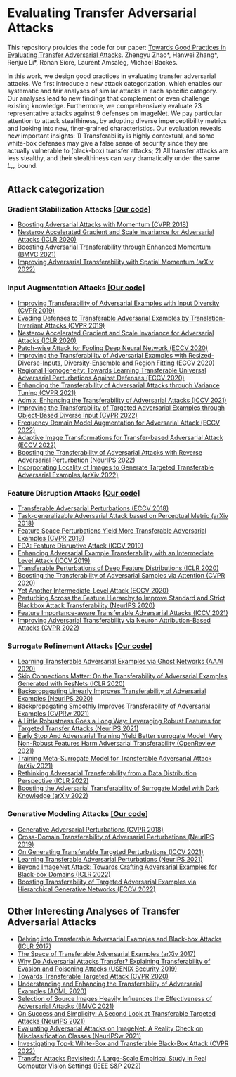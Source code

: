 # Evaluating Transfer Adversarial Attacks 

This repository provides the code for our paper: [Towards Good Practices in Evaluating Transfer Adversarial Attacks](https://github.com/ZhengyuZhao/TransAdvBench). Zhengyu Zhao*, Hanwei Zhang*, Renjue Li*, Ronan Sicre, Laurent Amsaleg, Michael Backes.


In this work, we design good practices in evaluating transfer adversarial attacks.
We first introduce a new attack categorization, which enables our systematic and fair analyses of similar attacks in each specific category.
Our analyses lead to new findings that complement or even challenge existing knowledge.
Furthermore, we comprehensively evaluate 23 representative attacks against 9 defenses on ImageNet.
We pay particular attention to attack stealthiness, by adopting diverse imperceptibility metrics and looking into new, finer-grained characteristics.
Our evaluation reveals new important insights: 1) Transferability is highly contextual, and some white-box defenses may give a false sense of security since they are actually vulnerable to (black-box) transfer attacks; 
2) All transfer attacks are less stealthy, and their stealthiness can vary dramatically under the same $L_{\infty}$ bound.

## Attack categorization

### Gradient Stabilization Attacks [[Our code]](https://github.com/ZhengyuZhao/TransAdvBench/blob/main/attacks/gradient_stabilization.py)
+ [Boosting Adversarial Attacks with Momentum (CVPR 2018)](https://arxiv.org/abs/1710.06081)
+ [Nesterov Accelerated Gradient and Scale Invariance for Adversarial Attacks (ICLR 2020)](https://arxiv.org/abs/1908.06281)
+ [Boosting Adversarial Transferability through Enhanced Momentum (BMVC 2021)](https://arxiv.org/abs/2103.10609)
+ [Improving Adversarial Transferability with Spatial Momentum (arXiv 2022)](https://arxiv.org/abs/2203.13479)

### Input Augmentation Attacks [[Our code]](https://github.com/ZhengyuZhao/TransAdvBench/blob/main/attacks/input_augmentation.py)
+ [Improving Transferability of Adversarial Examples with Input Diversity (CVPR 2019)](https://arxiv.org/abs/1803.06978)
+ [Evading Defenses to Transferable Adversarial Examples by Translation-Invariant Attacks (CVPR 2019)](https://arxiv.org/abs/1904.02884)
+ [Nesterov Accelerated Gradient and Scale Invariance for Adversarial Attacks (ICLR 2020)](https://arxiv.org/abs/1908.06281)
+ [Patch-wise Attack for Fooling Deep Neural Network (ECCV 2020)](https://arxiv.org/abs/2007.06765)
+ [Improving the Transferability of Adversarial Examples with Resized-Diverse-Inputs, Diversity-Ensemble and Region Fitting (ECCV 2020)](https://arxiv.org/abs/2112.06011)
+ [Regional Homogeneity: Towards Learning Transferable Universal Adversarial Perturbations Against Defenses (ECCV 2020)](https://arxiv.org/abs/1904.00979)
+ [Enhancing the Transferability of Adversarial Attacks through Variance Tuning (CVPR 2021)](https://arxiv.org/abs/2103.15571)
+ [Admix: Enhancing the Transferability of Adversarial Attacks (ICCV 2021)](https://arxiv.org/abs/2102.00436)
+ [Improving the Transferability of Targeted Adversarial Examples through Object-Based Diverse Input (CVPR 2022)](https://arxiv.org/abs/2203.09123)
+ [Frequency Domain Model Augmentation for Adversarial Attack (ECCV 2022)](https://arxiv.org/abs/2207.05382)
+ [Adaptive Image Transformations for Transfer-based Adversarial Attack (ECCV 2022)](https://arxiv.org/abs/2111.13844)
+ [Boosting the Transferability of Adversarial Attacks with Reverse Adversarial Perturbation (NeurIPS 2022)](https://arxiv.org/abs/2210.05968)
+ [Incorporating Locality of Images to Generate Targeted Transferable Adversarial Examples (arXiv 2022)](https://arxiv.org/abs/2209.03716)

### Feature Disruption Attacks [[Our code]](https://github.com/ZhengyuZhao/TransAdvBench/blob/main/attacks/feature_disruption.py)
+ [Transferable Adversarial Perturbations (ECCV 2018)](https://openaccess.thecvf.com/content_ECCV_2018/html/Bruce_Hou_Transferable_Adversarial_Perturbations_ECCV_2018_paper.html)
+ [Task-generalizable Adversarial Attack based on Perceptual Metric (arXiv 2018)](https://arxiv.org/abs/1811.09020)
+ [Feature Space Perturbations Yield More Transferable Adversarial Examples (CVPR 2019)](https://openaccess.thecvf.com/content_CVPR_2019/html/Inkawhich_Feature_Space_Perturbations_Yield_More_Transferable_Adversarial_Examples_CVPR_2019_paper.html)
+ [FDA: Feature Disruptive Attack (ICCV 2019)](https://arxiv.org/abs/1909.04385)
+ [Enhancing Adversarial Example Transferability with an Intermediate Level Attack (ICCV 2019)](https://arxiv.org/abs/1907.10823)
+ [Transferable Perturbations of Deep Feature Distributions (ICLR 2020)](https://arxiv.org/abs/2004.12519)
+ [Boosting the Transferability of Adversarial Samples via Attention (CVPR 2020)](https://openaccess.thecvf.com/content_CVPR_2020/html/Wu_Boosting_the_Transferability_of_Adversarial_Samples_via_Attention_CVPR_2020_paper.html)
+ [Yet Another Intermediate-Level Attack (ECCV 2020)](https://arxiv.org/abs/2008.08847)
+ [Perturbing Across the Feature Hierarchy to Improve Standard and Strict Blackbox Attack Transferability (NeurIPS 2020)](https://proceedings.neurips.cc/paper/2020/hash/eefc7bfe8fd6e2c8c01aa6ca7b1aab1a-Abstract.html)
+ [Feature Importance-aware Transferable Adversarial Attacks (ICCV 2021)](https://arxiv.org/abs/2107.14185)
+ [Improving Adversarial Transferability via Neuron Attribution-Based Attacks (CVPR 2022)](https://arxiv.org/abs/2204.00008)

### Surrogate Refinement Attacks [[Our code]](https://github.com/ZhengyuZhao/TransAdvBench/blob/main/attacks/surrogate_refinement.py)
+ [Learning Transferable Adversarial Examples via Ghost Networks (AAAI 2020)](https://arxiv.org/abs/1812.03413)
+ [Skip Connections Matter: On the Transferability of Adversarial Examples Generated with ResNets (ICLR 2020)](https://arxiv.org/abs/2002.05990)
+ [Backpropagating Linearly Improves Transferability of Adversarial Examples (NeurIPS 2020)](https://arxiv.org/abs/2012.03528)
+ [Backpropagating Smoothly Improves Transferability of Adversarial Examples (CVPRw 2021)](https://aisecure-workshop.github.io/amlcvpr2021/cr/31.pdf)
+ [A Little Robustness Goes a Long Way: Leveraging Robust Features for Targeted Transfer Attacks (NeurIPS 2021)](https://arxiv.org/abs/2106.02105)
+ [Early Stop And Adversarial Training Yield Better surrogate Model: Very Non-Robust Features Harm Adversarial Transferability (OpenReview 2021)](https://openreview.net/forum?id=ECC7T-torK)
+ [Training Meta-Surrogate Model for Transferable Adversarial Attack (arXiv 2021)](https://arxiv.org/abs/2109.01983)
+ [Rethinking Adversarial Transferability from a Data Distribution Perspective (ICLR 2022)](https://openreview.net/forum?id=gVRhIEajG1k)
+ [Boosting the Adversarial Transferability of Surrogate Model with Dark Knowledge (arXiv 2022)](https://arxiv.org/abs/2206.08316)

### Generative Modeling Attacks [[Our code]](https://github.com/ZhengyuZhao/TransAdvBench/blob/main/attacks/generative_modeling.py)
+ [Generative Adversarial Perturbations (CVPR 2018)](https://arxiv.org/abs/1712.02328)
+ [Cross-Domain Transferability of Adversarial Perturbations (NeurIPS 2019)](https://arxiv.org/abs/1905.11736)
+ [On Generating Transferable Targeted Perturbations (ICCV 2021)](https://arxiv.org/abs/2103.14641)
+ [Learning Transferable Adversarial Perturbations (NeurIPS 2021)](https://proceedings.neurips.cc/paper/2021/hash/7486cef2522ee03547cfb970a404a874-Abstract.html)
+ [Beyond ImageNet Attack: Towards Crafting Adversarial Examples for Black-box Domains (ICLR 2022)](https://arxiv.org/abs/2201.11528)
+ [Boosting Transferability of Targeted Adversarial Examples via Hierarchical Generative Networks (ECCV 2022)](https://arxiv.org/abs/2107.01809)

## Other Interesting Analyses of Transfer Adversarial Attacks
+ [Delving into Transferable Adversarial Examples and Black-box Attacks (ICLR 2017)](https://arxiv.org/abs/1611.02770)
+ [The Space of Transferable Adversarial Examples (arXiv 2017)](https://arxiv.org/abs/1704.03453)
+ [Why Do Adversarial Attacks Transfer? Explaining Transferability of Evasion and Poisoning Attacks (USENIX Security 2019)](https://arxiv.org/abs/1809.02861)
+ [Towards Transferable Targeted Attack (CVPR 2020)](https://openaccess.thecvf.com/content_CVPR_2020/html/Li_Towards_Transferable_Targeted_Attack_CVPR_2020_paper.html)
+ [Understanding and Enhancing the Transferability of Adversarial Examples (ACML 2020)](https://arxiv.org/abs/1802.09707)
+ [Selection of Source Images Heavily Influences the Effectiveness of Adversarial Attacks (BMVC 2021)](https://arxiv.org/abs/2106.07141)
+ [On Success and Simplicity: A Second Look at Transferable Targeted Attacks (NeurIPS 2021)](https://arxiv.org/abs/2012.11207)
+ [Evaluating Adversarial Attacks on ImageNet: A Reality Check on Misclassification Classes (NeurIPSw 2021)](https://arxiv.org/abs/2111.11056)
+ [Investigating Top-k White-Box and Transferable Black-Box Attack (CVPR 2022)](https://arxiv.org/abs/2204.00089)
+ [Transfer Attacks Revisited: A Large-Scale Empirical Study in Real Computer Vision Settings (IEEE S&P 2022)](https://arxiv.org/abs/2204.04063)

